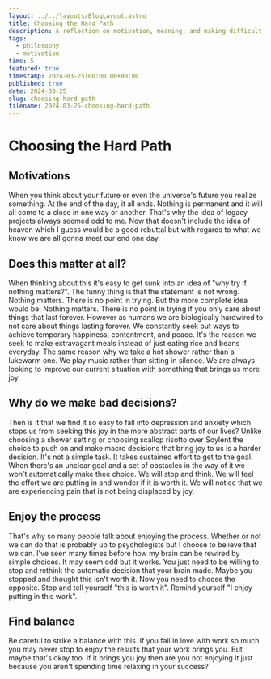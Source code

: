 ```yaml
---
layout: ../../layouts/BlogLayout.astro
title: Choosing the Hard Path
description: A reflection on motivation, meaning, and making difficult choices in life
tags:
  - philosophy
  - motivation
time: 5
featured: true
timestamp: 2024-03-25T00:00:00+00:00
published: true
date: 2024-03-25
slug: choosing-hard-path
filename: 2024-03-25-choosing-hard-path
---
```


# Choosing the Hard Path

## Motivations

When you think about your future or even the universe's future you realize something. At the end of the day, it all ends. Nothing is permanent and it will all come to a close in one way or another. That's why the idea of legacy projects always seemed odd to me. Now that doesn't include the idea of heaven which I guess would be a good rebuttal but with regards to what we know we are all gonna meet our end one day.

## Does this matter at all?

When thinking about this it's easy to get sunk into an idea of "why try if nothing matters?". The funny thing is that the statement is not wrong. Nothing matters. There is no point in trying. But the more complete idea would be: Nothing matters. There is no point in trying if you only care about things that last forever. However as humans we are biologically hardwired to not care about things lasting forever. We constantly seek out ways to achieve temporary happiness, contentment, and peace. It's the reason we seek to make extravagant meals instead of just eating rice and beans everyday. The same reason why we take a hot shower rather than a lukewarm one. We play music rather than sitting in silence. We are always looking to improve our current situation with something that brings us more joy.

## Why do we make bad decisions?

Then is it that we find it so easy to fall into depression and anxiety which stops us from seeking this joy in the more abstract parts of our lives? Unlike choosing a shower setting or choosing scallop risotto over Soylent the choice to push on and make macro decisions that bring joy to us is a harder decision. It's not a simple task. It takes sustained effort to get to the goal. When there's an unclear goal and a set of obstacles in the way of it we won't automatically make thee choice. We will stop and think. We will feel the effort we are putting in and wonder if it is worth it. We will notice that we are experiencing pain that is not being displaced by joy.

## Enjoy the process

That's why so many people talk about enjoying the process. Whether or not we can do that is probably up to psychologists but I choose to believe that we can. I've seen many times before how my brain can be rewired by simple choices. It may seem odd but it works. You just need to be willing to stop and rethink the automatic decision that your brain made. Maybe you stopped and thought this isn't worth it. Now you need to choose the opposite. Stop and tell yourself "this is worth it". Remind yourself "I enjoy putting in this work".

## Find balance

Be careful to strike a balance with this. If you fall in love with work so much you may never stop to enjoy the results that your work brings you. But maybe that's okay too. If it brings you joy then are you not enjoying it just because you aren't spending time relaxing in your success?
